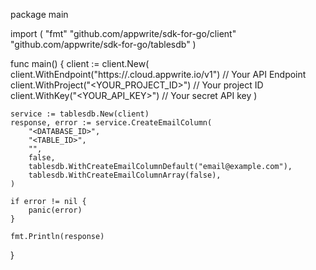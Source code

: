 package main

import (
    "fmt"
    "github.com/appwrite/sdk-for-go/client"
    "github.com/appwrite/sdk-for-go/tablesdb"
)

func main() {
    client := client.New(
        client.WithEndpoint("https://<REGION>.cloud.appwrite.io/v1") // Your API Endpoint
        client.WithProject("<YOUR_PROJECT_ID>") // Your project ID
        client.WithKey("<YOUR_API_KEY>") // Your secret API key
    )

    service := tablesdb.New(client)
    response, error := service.CreateEmailColumn(
        "<DATABASE_ID>",
        "<TABLE_ID>",
        "",
        false,
        tablesdb.WithCreateEmailColumnDefault("email@example.com"),
        tablesdb.WithCreateEmailColumnArray(false),
    )

    if error != nil {
        panic(error)
    }

    fmt.Println(response)
}
